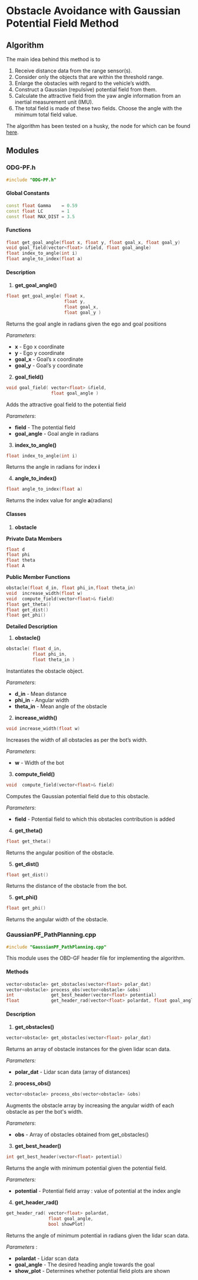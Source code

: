 # Obstacle Avoidance with Gaussian Potential Field Method

## Algorithm

The main idea behind this method is to

1. Receive distance data from the range sensor(s).
2. Consider only the objects that are within the threshold range.
3. Enlarge the obstacles with regard to the vehicle’s width.
4. Construct a Gaussian (repulsive) potential field from them.
5. Calculate the attractive field from the yaw angle information from an inertial measurement unit (IMU).
6. The total field is made of these two fields. Choose the angle with the minimum total field value.

The algorithm has been tested on a husky, the node for which can be found [here](random_explorer.cpp).

## Modules

### ODG-PF.h

```cpp
#include "ODG-PF.h"
```

#### Global Constants

```cpp
const float Gamma    = 0.59
const float LC       = 1
const float MAX_DIST = 3.5
```

#### Functions

``` cpp
float get_goal_angle(float x, float y, float goal_x, float goal_y)
void goal_field(vector<float> &field, float goal_angle)
float index_to_angle(int i)
float angle_to_index(float a)
```

#### Description

1. **get_goal_angle()**

```cpp
float get_goal_angle( float x,
                      float y,
                      float goal_x,
                      float goal_y )
```

Returns the goal angle in radians given the ego and goal positions

*Parameters*:

* **x** - Ego x coordinate
* **y** - Ego y coordinate
* **goal_x** - Goal’s x coordinate
* **goal_y** - Goal’s y coordinate

2. **goal_field()**

```cpp
void goal_field( vector<float> &field,
                 float goal_angle )
```

Adds the attractive goal field to the potential field

*Parameters*:

* **field** - The potential field
* **goal_angle** - Goal angle in radians

3. **index_to_angle()**

```cpp
float index_to_angle(int i)
```

Returns the angle in radians for index **i**

4. **angle_to_index()**

```cpp
float angle_to_index(float a)
```

Returns the index value for angle **a**(radians)

#### Classes

1. **obstacle**

**Private Data Members**

```cpp
float d
float phi
float theta
float A
```

**Public Member Functions**

```cpp
obstacle(float d_in, float phi_in,float theta_in)
void  increase_width(float w)
void  compute_field(vector<float>& field)
float get_theta()
float get_dist()
float get_phi()
```

**Detailed Description**

1. **obstacle()**

```cpp
obstacle( float d_in,
          float phi_in,
          float theta_in )
```

Instantiates the obstacle object.

*Parameters*:

* **d_in** - Mean distance
* **phi_in** - Angular width
* **theta_in** - Mean angle of the obstacle

2. **increase_width()**

```cpp
void increase_width(float w)
```

Increases the width of all obstacles as per the bot’s width.

*Parameters*:

* **w** - Width of the bot

3. **compute_field()**

```cpp
void  compute_field(vector<float>& field)
```

Computes the Gaussian potential field due to this obstacle.

*Parameters*:

* **field** - Potential field to which this obstacles contribution is added

4. **get_theta()**

```cpp
float get_theta()
```

Returns the angular position of the obstacle.

5. **get_dist()**

```cpp
float get_dist()
```

Returns the distance of the obstacle from the bot.

5. **get_phi()**

```cpp
float get_phi()
```

Returns the angular width of the obstacle.

### GaussianPF_PathPlanning.cpp

```cpp
#include "GaussianPF_PathPlanning.cpp"
```

This module uses the OBD-GF header file for implementing the algorithm.

#### Methods

```cpp
vector<obstacle> get_obstacles(vector<float> polar_dat)
vector<obstacle> process_obs(vector<obstacle> &obs)
int              get_best_header(vector<float> potential)
float            get_header_rad(vector<float> polardat, float goal_angle, bool showPlot)
```

#### Description

1. **get_obstacles()**

```cpp
vector<obstacle> get_obstacles(vector<float> polar_dat)
```

Returns an array of obstacle instances for the given lidar scan data.

*Parameters:*

* **polar_dat**  - Lidar scan data (array of distances)

2. **process_obs()**

```cpp
vector<obstacle> process_obs(vector<obstacle> &obs)
```

Augments the obstacle array by increasing the angular width of each obstacle as per the bot's width.

*Parameters*:
* **obs** - Array of obstacles obtained from get_obstacles()

3. **get_best_header()**

```cpp
int get_best_header(vector<float> potential)
```

Returns the angle with minimum potential given the potential field.

*Parameters:*

* **potential** - Potential field array : value of potential at the index angle

4. **get_header_rad()**

```cpp
get_header_rad( vector<float> polardat,
                float goal_angle,
                bool showPlot)
```

Returns the angle of minimum potential in radians given the lidar scan data.

*Parameters* :

* **polardat** - Lidar scan data
* **goal_angle** - The desired heading angle towards the goal
* **show_plot** - Determines whether potential field plots are shown
